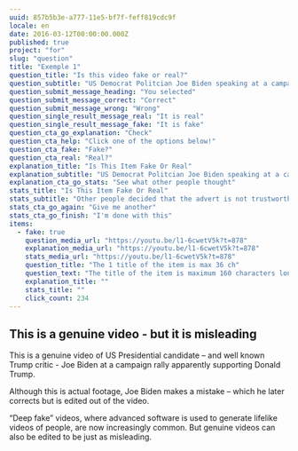 ```yaml
---
uuid: 857b5b3e-a777-11e5-bf7f-feff819cdc9f
locale: en
date: 2016-03-12T00:00:00.000Z
published: true
project: "for"
slug: "question"
title: "Exemple 1"
question_title: "Is this video fake or real?"
question_subtitle: "US Democrat Politcian Joe Biden speaking at a campaign rally"
question_submit_message_heading: "You selected"
question_submit_message_correct: "Correct"
question_submit_message_wrong: "Wrong"
question_single_result_message_real: "It is real"
question_single_result_message_fake: "It is fake"
question_cta_go_explanation: "Check"
question_cta_help: "Click one of the options below!"
question_cta_fake: "Fake?"
question_cta_real: "Real?"
explanation_title: "Is This Item Fake Or Real"
explanation_subtitle: "US Democrat Politcian Joe Biden speaking at a campaign rally"
explanation_cta_go_stats: "See what other people thought"
stats_title: "Is This Item Fake Or Real"
stats_subtitle: "Other people decided that the advert is not trustworthy"
stats_cta_go_again: "Give me another"
stats_cta_go_finish: "I'm done with this"
items:
  - fake: true
    question_media_url: "https://youtu.be/l1-6cwetV5k?t=878"
    explanation_media_url: "https://youtu.be/l1-6cwetV5k?t=878"
    stats_media_url: "https://youtu.be/l1-6cwetV5k?t=878"
    question_title: "The 1 title of the item is max 36 ch"
    question_text: "The title of the item is maximum 160 characters long. Sed distin maiores quasi sunt totam voluptatum. Sed distinctio modi maiores quasi sunt totam voluptatum Sed distinctio modi maiores quasi sunt totam voluptatum?"
    explanation_title: ""
    stats_title: ""
    click_count: 234
---
```

## This is a genuine video - but it is misleading

This is a genuine video of US Presidential candidate – and well known Trump critic - Joe Biden at a campaign rally apparently supporting Donald Trump.

Although this is actual footage, Joe Biden makes a mistake – which he later corrects but is edited out of the video.

“Deep fake” videos, where advanced software is used to generate lifelike videos of people, are now increasingly common. But genuine videos can also be edited to be just as misleading.